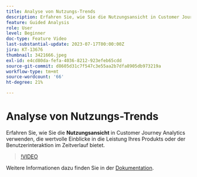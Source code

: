```yaml
---
title: Analyse von Nutzungs-Trends
description: Erfahren Sie, wie Sie die Nutzungsansicht in Customer Journey Analytics verwenden, die wertvolle Einblicke in die Leistung Ihrer Produkt- oder Benutzerinteraktion im Zeitverlauf bietet.
feature: Guided Analysis
role: User
level: Beginner
doc-type: Feature Video
last-substantial-update: 2023-07-17T00:00:00Z
jira: KT-13676
thumbnail: 3421666.jpeg
exl-id: e4cd80da-fefa-4036-8212-923efeb65cdd
source-git-commit: d8605d31c7f547c3e55aa2b7dfa8905db973219a
workflow-type: tm+mt
source-wordcount: '66'
ht-degree: 21%

---
```


# Analyse von Nutzungs-Trends

Erfahren Sie, wie Sie die **Nutzungsansicht** in Customer Journey Analytics verwenden, die wertvolle Einblicke in die Leistung Ihres Produkts oder der Benutzerinteraktion im Zeitverlauf bietet.

>[!VIDEO](https://video.tv.adobe.com/v/3421666/?learn=on)

Weitere Informationen dazu finden Sie in der [Dokumentation](https://experienceleague.adobe.com/docs/analytics-platform/using/guided-analysis/trends/usage.html?lang=de).

